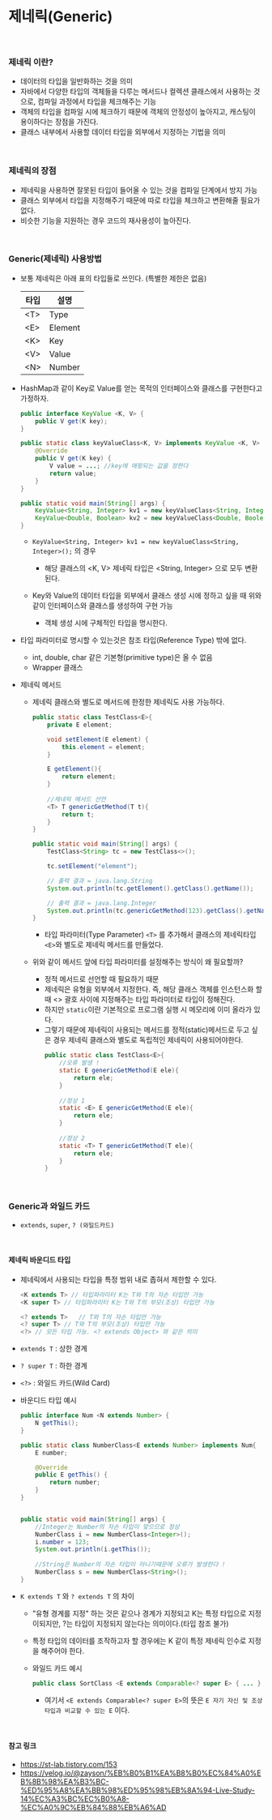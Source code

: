 # 제네릭(Generic)

<br>

### 제네릭 이란?

- 데이터의 타입을 일반화하는 것을 의미
- 자바에서 다양한 타입의 객체들을 다루는 메서드나 컬렉션 클래스에서 사용하는 것으로,
    컴파일 과정에서 타입을 체크해주는 기능
- 객체의 타입을 컴파일 시에 체크하기 때문에 객체의 안정성이 높아지고,
    캐스팅이 용이하다는 장점을 가진다.
- 클래스 내부에서 사용할 데이터 타입을 외부에서 지정하는 기법을 의미

<br>

### 제네릭의 장점

- 제네릭을 사용하면 잘못된 타입이 들어올 수 있는 것을 컴파일 단계에서 방지 가능
- 클래스 외부에서 타입을 지정해주기 때문에 따로 타입을 체크하고 변환해줄 필요가 없다. 
- 비슷한 기능을 지원하는 경우 코드의 재사용성이 높아진다.

<br>

### Generic(제네릭) 사용방법

- 보통 제네릭은 아래 표의 타입들로 쓰인다. (특별한 제한은 없음)

    |타입|설명|
    |----|----|
    |\<T>|Type|
    |\<E>|Element|
    |\<K>|Key|
    |\<V>|Value|
    |\<N>|Number|

- HashMap과 같이 Key로 Value를 얻는 목적의 인터페이스와 클래스를 구현한다고 가정하자.
    ```java
    public interface KeyValue <K, V> {
        public V get(K key);
    }

    public static class keyValueClass<K, V> implements KeyValue <K, V> {
        @Override
        public V get(K key) {
            V value = ...; //key에 매핑되는 값을 정한다
            return value;
        }
    }

    public static void main(String[] args) {
        KeyValue<String, Integer> kv1 = new keyValueClass<String, Integer>();
        KeyValue<Double, Boolean> kv2 = new keyValueClass<Double, Boolean();
    }
    ```
    
    - ```KeyValue<String, Integer> kv1 = new keyValueClass<String, Integer>();``` 의 경우
        - 해당 클래스의 <K, V> 제네릭 타입은 <String, Integer> 으로 모두 변환된다.
    
    - Key와 Value의 데이터 타입을 외부에서 클래스 생성 시에 정하고 싶을 때 위와 같이 인터페이스와 클래스를 생성하여 구현 가능
        - 객체 생성 시에 구체적인 타입을 명시한다.

- 타입 파라미터로 명시할 수 있는것은 참조 타입(Reference Type) 밖에 없다.
    - int, double, char 같은 기본형(primitive type)은 올 수 없음
    - Wrapper 클래스

- 제네릭 메서드
    - 제네릭 클래스와 별도로 메서드에 한정한 제네릭도 사용 가능하다.
        ```java
        public static class TestClass<E>{
            private E element;

            void setElement(E element) {
                this.element = element;
            }

            E getElement(){
                return element;
            }
            
            //제네릭 메서드 선언
            <T> T genericGetMethod(T t){
                return t;
            }
        }

        public static void main(String[] args) {
            TestClass<String> tc = new TestClass<>();

            tc.setElement("element");

            // 출력 결과 = java.lang.String
            System.out.println(tc.getElement().getClass().getName());

            // 출력 결과 = java.lang.Integer
            System.out.println(tc.genericGetMethod(123).getClass().getName());
        }
        ```
        
        - 타입 파라미터(Type Parameter) ```<T>``` 를 추가해서 클래스의 제네릭타입 ```<E>```와 별도로 제네릭 메서드를 만들었다.


    - 위와 같이 메서드 앞에 타입 파라미터를 설정해주는 방식이 왜 필요할까?
        - 정적 메서드로 선언할 때 필요하기 때문
        - 제네릭은 유형을 외부에서 지정한다. 즉, 해당 클래스 객체를 인스턴스화 할 때 <> 괄호 사이에 지정해주는 타입 파라미터로 타입이 정해진다.
        - 하지만 ```static```이란 기본적으로 프로그램 실행 시 메모리에 이미 올라가 있다.
        - 그렇기 때문에 제네릭이 사용되는 메서드를 정적(static)메서드로 두고 싶은 경우 제네릭 클래스와 별도로 독립적인 제네릭이 사용되어야한다.
            ```java
            public static class TestClass<E>{
                //오류 발생 !
                static E genericGetMethod(E ele){
                    return ele;
                }
                
                //정상 1
                static <E> E genericGetMethod(E ele){
                    return ele;
                }
                
                //정상 2
                static <T> T genericGetMethod(T ele){
                    return ele;
                }
            }
            ```

<br>

### Generic과 와일드 카드

- ```extends```, ```super```, ```? (와일드카드)```

<br>

#### 제네릭 바운디드 타입

- 제네릭에서 사용되는 타입을 특정 범위 내로 좁혀서 제한할 수 있다.
    ```java
    <K extends T> // 타입파라미터 K는 T와 T의 자손 타입만 가능
    <K super T> // 타입파라미터 K는 T와 T의 부모(조상) 타입만 가능
    
    <? extends T>   // T와 T의 자손 타입만 가능
    <? super T> // T와 T의 부모(조상) 타입만 가능
    <?> // 모든 타입 가능. <? extends Object> 와 같은 의미
    ```
    
- ```extends T``` : 상한 경계
- ```? super T``` : 하한 경계
- ```<?>``` : 와일드 카드(Wild Card)

- 바운디드 타입 예시
    ```java
    public interface Num <N extends Number> {
        N getThis();
    }

    public static class NumberClass<E extends Number> implements Num{
        E number;

        @Override
        public E getThis() {
            return number;
        }
    }


    public static void main(String[] args) {
        //Integer는 Number의 자손 타입이 맞으므로 정상
        NumberClass i = new NumberClass<Integer>();
        i.number = 123;
        System.out.println(i.getThis());
        
        //String은 Number의 자손 타입이 아니기때문에 오류가 발생한다 !
        NumberClass s = new NumberClass<String>();
    }
    ```

- ```K extends T``` 와 ```? extends T``` 의 차이
    - "유형 경계를 지정" 하는 것은 같으나 경계가 지정되고 K는 특정 타입으로 지정이되지만, ?는 타입이 지정되지 않는다는 의미이다.(타입 참조 불가)
    - 특정 타입의 데이터를 조작하고자 할 경우에는 K 같이 특정 제네릭 인수로 지정을 해주어야 한다.
    
    - 와일드 카드 예시
        ```java
        public class SortClass <E extends Comparable<? super E> { ... }
        ```
        - 여기서 ```<E extends Comparable<? super E>```의 뜻은 ```E 자기 자신 및 조상 타입과 비교할 수 있는 E``` 이다.
    



<br>


#### 참고 링크
- https://st-lab.tistory.com/153
- https://velog.io/@zayson/%EB%B0%B1%EA%B8%B0%EC%84%A0%EB%8B%98%EA%B3%BC-%ED%95%A8%EA%BB%98%ED%95%98%EB%8A%94-Live-Study-14%EC%A3%BC%EC%B0%A8-%EC%A0%9C%EB%84%88%EB%A6%AD

